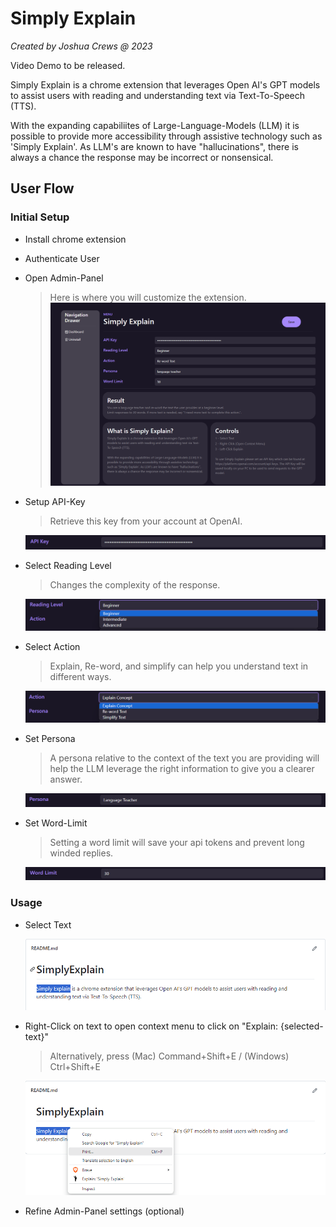 # Simply Explain

*Created by Joshua Crews @ 2023*

Video Demo to be released.

Simply Explain is a chrome extension that leverages Open AI's GPT models to assist users with reading and understanding text via Text-To-Speech (TTS).

With the expanding capabiliites of Large-Language-Models (LLM) it is possible to provide more accessibility through assistive technology such as 'Simply Explain'.
As LLM's are known to have "hallucinations", there is always a chance the response may be incorrect or nonsensical.

## User Flow

### Initial Setup

- Install chrome extension
- Authenticate User
- Open Admin-Panel
    > Here is where you will customize the extension.
    ![Admin-Panel image](preview_images/admin-panel.png)

- Setup API-Key
    > Retrieve this key from your account at OpenAI.

    ![API Key Input](preview_images/api-key-input.png)

- Select Reading Level
    > Changes the complexity of the response.

    ![Reading Level Input](preview_images/reading-level-input.png)

- Select Action
    > Explain, Re-word, and simplify can help you understand text in different ways.

    ![Action Input](preview_images/action-input.png)

- Set Persona
    > A persona relative to the context of the text you are providing will help the LLM leverage the right information to give you a clearer answer.

    ![Persona Input](preview_images/persona-input.png)

- Set Word-Limit
    > Setting a word limit will save your api tokens and prevent long winded replies.

    ![Word Limit Input](preview_images/word-limit-input.png)

### Usage

- Select Text

    ![Selected text](preview_images/select-text.png)

- Right-Click on text to open context menu to click on "Explain: {selected-text}"
    > Alternatively, press (Mac) Command+Shift+E / (Windows) Ctrl+Shift+E

    ![Right-click context menu](preview_images/context-menu.png)
    
- Refine Admin-Panel settings (optional)